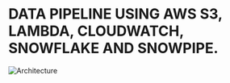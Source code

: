 # DATA PIPELINE USING AWS S3, LAMBDA, CLOUDWATCH, SNOWFLAKE AND SNOWPIPE. 
![Architecture](https://github.com/MeenaGandham/Spotify_Datapipelines/blob/main/spotify03_usingAWS_SNOWFLAKE/snowflake%202.png?raw=true)
